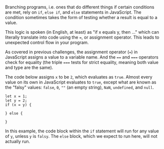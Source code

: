 Branching programs, i.e. ones that do different things if certain conditions are met, rely on `if`, `else if`, and `else` statements in
JavaScript. The condition sometimes takes the form of testing whether a result is equal to a value.

This logic is spoken (in English, at least) as "if x equals y, then ..." which can literally translate into code using the `=`, or
assignment operator. This leads to unexpected control flow in your program.

As covered in previous challenges, the assignment operator (`=`) in JavaScript assigns a value to a variable name. And the `==` and
`===` operators check for equality (the triple `===` tests for strict equality, meaning both value and type are the same).

The code below assigns `x` to be `2`, which evaluates as `true`. Almost every value on its own in JavaScript evaluates to `true`,
except what are known as the "falsy" values: `false`, `0`, `""` (an empty string), `NaN`, `undefined`, and `null`.

```
let x = 1;
let y = 2;
if (x = y) {

} else {

}
```

In this example, the code block within the `if` statement will run for any value of `y`, unless `y` is `falsy`. The `else` block, which
we expect to run here, will not actually run.